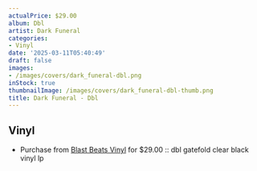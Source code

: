 ```yaml
---
actualPrice: $29.00
album: Dbl
artist: Dark Funeral
categories:
- Vinyl
date: '2025-03-11T05:40:49'
draft: false
images:
- /images/covers/dark_funeral-dbl.png
inStock: true
thumbnailImage: /images/covers/dark_funeral-dbl-thumb.png
title: Dark Funeral - Dbl
---
```


## Vinyl
* Purchase from [Blast Beats Vinyl](https://blastbeatsvinyl.com/products/dark-funeral-the-secrets-of-the-black-arts-gatefold-clear-black-vinyl-lp) for $29.00 :: dbl gatefold clear black vinyl lp
